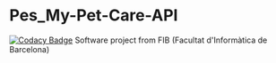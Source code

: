 # Pes_My-Pet-Care-API
[![Codacy Badge](https://api.codacy.com/project/badge/Grade/60e467256db945008432f408c967d953)](https://www.codacy.com/gh/Grupo13-PES-Mascotas/Pes_My-Pet-Care-API?utm_source=github.com&amp;utm_medium=referral&amp;utm_content=Grupo13-PES-Mascotas/Pes_My-Pet-Care-API&amp;utm_campaign=Badge_Grade)
Software project from FIB (Facultat d'Informàtica de Barcelona)
